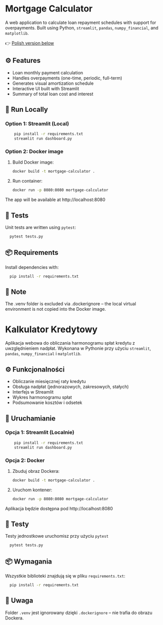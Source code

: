 # Mortgage Calculator

A web application to calculate loan repayment schedules with support for overpayments. Built using Python, `streamlit`, `pandas`, `numpy_financial`, and `matplotlib`.

👉 [Polish version below](#kalkulator-kredytowy)
## ⚙️ Features

- Loan monthly payment calculation
- Handles overpayments (one-time, periodic, full-term)
- Generates visual amortization schedule
- Interactive UI built with Streamlit
- Summary of total loan cost and interest


## 🚀 Run Locally

### Option 1: Streamlit (Local)

```bash
    pip install -r requirements.txt
    streamlit run dashboard.py
```
### Option 2: Docker image 
1. Build Docker image:
   ```bash
   docker build -t mortgage-calculator .
   ```
2. Run container:
    ```bash
    docker run -p 8080:8080 mortgage-calculator
    ```
The app will be available at http://localhost:8080

## 🧪 Tests

Unit tests are written using `pytest`:
```bash
  pytest tests.py
```
## 📦 Requirements

Install dependencies with:

```bash
  pip install -r requirements.txt
```

## 🐳 Note

The .venv folder is excluded via .dockerignore – the local virtual environment is not copied into the Docker image.

# Kalkulator Kredytowy

Aplikacja webowa do obliczania harmonogramu spłat kredytu z uwzględnieniem nadpłat. Wykonana w Pythonie przy użyciu `streamlit`, `pandas`, `numpy_financial` i `matplotlib`.

## ⚙️ Funkcjonalności

- Obliczanie miesięcznej raty kredytu
- Obsługa nadpłat (jednorazowych, zakresowych, stałych)
- Interfejs w Streamlit
- Wykres harmonogramu spłat
- Podsumowanie kosztów i odsetek

## 🚀 Uruchamianie

### Opcja 1: Streamlit (Localnie)

```bash
    pip install -r requirements.txt
    streamlit run dashboard.py
```
### Opcja 2: Docker 
1. Zbuduj obraz Dockera:
   ```bash
   docker build -t mortgage-calculator .
   ```
2. Uruchom kontener:
    ```bash
    docker run -p 8080:8080 mortgage-calculator
    ```
Aplikacja będzie dostępna pod http://localhost:8080

## 🧪 Testy

Testy jednostkowe uruchomisz przy użyciu `pytest`
```bash
  pytest tests.py
```
## 📦 Wymagania

Wszystkie biblioteki znajdują się w pliku `requirements.txt`:

```bash
  pip install -r requirements.txt
```

## 🐳 Uwaga

Folder `.venv` jest ignorowany dzięki `.dockerignore` – nie trafia do obrazu Dockera.